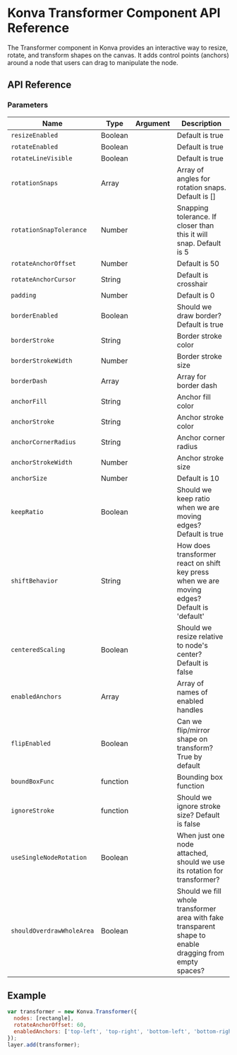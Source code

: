# Konva Transformer Component API Reference

The Transformer component in Konva provides an interactive way to resize, rotate, and transform shapes on the canvas. It adds control points (anchors) around a node that users can drag to manipulate the node.

## API Reference

### Parameters

| Name | Type | Argument | Description |
| --- | --- | --- | --- |
| `resizeEnabled` | Boolean | <optional> | Default is true |
| `rotateEnabled` | Boolean | <optional> | Default is true |
| `rotateLineVisible` | Boolean | <optional> | Default is true |
| `rotationSnaps` | Array | <optional> | Array of angles for rotation snaps. Default is [] |
| `rotationSnapTolerance` | Number | <optional> | Snapping tolerance. If closer than this it will snap. Default is 5 |
| `rotateAnchorOffset` | Number | <optional> | Default is 50 |
| `rotateAnchorCursor` | String | <optional> | Default is crosshair |
| `padding` | Number | <optional> | Default is 0 |
| `borderEnabled` | Boolean | <optional> | Should we draw border? Default is true |
| `borderStroke` | String | <optional> | Border stroke color |
| `borderStrokeWidth` | Number | <optional> | Border stroke size |
| `borderDash` | Array | <optional> | Array for border dash |
| `anchorFill` | String | <optional> | Anchor fill color |
| `anchorStroke` | String | <optional> | Anchor stroke color |
| `anchorCornerRadius` | String | <optional> | Anchor corner radius |
| `anchorStrokeWidth` | Number | <optional> | Anchor stroke size |
| `anchorSize` | Number | <optional> | Default is 10 |
| `keepRatio` | Boolean | <optional> | Should we keep ratio when we are moving edges? Default is true |
| `shiftBehavior` | String | <optional> | How does transformer react on shift key press when we are moving edges? Default is 'default' |
| `centeredScaling` | Boolean | <optional> | Should we resize relative to node's center? Default is false |
| `enabledAnchors` | Array | <optional> | Array of names of enabled handles |
| `flipEnabled` | Boolean | <optional> | Can we flip/mirror shape on transform? True by default |
| `boundBoxFunc` | function | <optional> | Bounding box function |
| `ignoreStroke` | function | <optional> | Should we ignore stroke size? Default is false |
| `useSingleNodeRotation` | Boolean | <optional> | When just one node attached, should we use its rotation for transformer? |
| `shouldOverdrawWholeArea` | Boolean | <optional> | Should we fill whole transformer area with fake transparent shape to enable dragging from empty spaces? |

## Example

```javascript
var transformer = new Konva.Transformer({
  nodes: [rectangle],
  rotateAnchorOffset: 60,
  enabledAnchors: ['top-left', 'top-right', 'bottom-left', 'bottom-right']
});
layer.add(transformer);